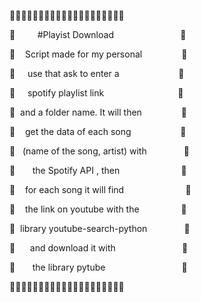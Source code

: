 

🌸🌸🌸🌸🌸🌸🌸🌸🌸🌸🌸🌸🌸🌸🌸🌸🌸🌸🌸🌸

🌸         #Playist Download &nbsp; &nbsp; &nbsp; &nbsp; &nbsp; &nbsp; &nbsp; &nbsp; &nbsp; &nbsp; &nbsp; &nbsp; &nbsp; 🌸

🌸    Script made for my personal &nbsp; &nbsp; &nbsp; &nbsp; &nbsp; &nbsp; &nbsp; &nbsp;🌸

🌸     use that ask to enter a &nbsp; &nbsp; &nbsp; &nbsp; &nbsp; &nbsp; &nbsp; &nbsp; &nbsp; &nbsp; &nbsp; &nbsp;🌸

🌸     spotify playlist link  &nbsp; &nbsp; &nbsp; &nbsp; &nbsp; &nbsp; &nbsp; &nbsp; &nbsp; &nbsp; &nbsp; &nbsp; &nbsp; &nbsp; 🌸

🌸  and a folder name. It will then &nbsp; &nbsp; &nbsp; &nbsp; &nbsp; &nbsp; &nbsp; &nbsp;🌸

🌸    get the data of each song  &nbsp; &nbsp; &nbsp; &nbsp; &nbsp; &nbsp; &nbsp;      🌸

🌸   (name of the song, artist) with  &nbsp; &nbsp; &nbsp; &nbsp; &nbsp; &nbsp;  🌸

🌸       the Spotify API , then      &nbsp; &nbsp; &nbsp; &nbsp; &nbsp; &nbsp; &nbsp; &nbsp; &nbsp;  🌸

🌸    for each song it will find &nbsp; &nbsp; &nbsp; &nbsp; &nbsp; &nbsp; &nbsp; &nbsp; &nbsp;       🌸

🌸    the link on youtube with the  &nbsp; &nbsp; &nbsp; &nbsp; &nbsp; &nbsp; &nbsp;   🌸

🌸  library youtube-search-python &nbsp; &nbsp; &nbsp; &nbsp; &nbsp; &nbsp;   🌸

🌸      and download it with &nbsp; &nbsp; &nbsp; &nbsp; &nbsp; &nbsp; &nbsp; &nbsp; &nbsp; &nbsp;       🌸

🌸       the library pytube   &nbsp; &nbsp; &nbsp; &nbsp; &nbsp; &nbsp; &nbsp; &nbsp; &nbsp; &nbsp;         🌸

🌸🌸🌸🌸🌸🌸🌸🌸🌸🌸🌸🌸🌸🌸🌸🌸🌸🌸🌸🌸


